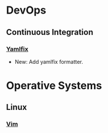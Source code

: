 # DevOps

## Continuous Integration

### [Yamlfix](yamlfix.md)

* New: Add yamlfix formatter.

# Operative Systems

## Linux

### [Vim](vim.md)

